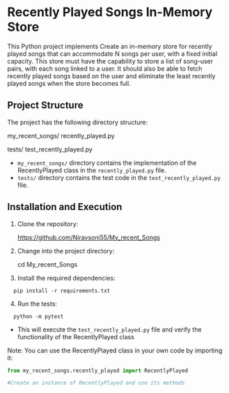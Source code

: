 # Recently Played Songs In-Memory Store

This Python project implements Create an in-memory store for recently played songs that can accommodate N songs per user, with a fixed initial capacity. This store must have the capability to store a list of song-user pairs, with each song linked to a user. It should also be able to fetch recently played songs based on the user and eliminate the least recently played songs when the store becomes full.

## Project Structure

The project has the following directory structure:

my_recent_songs/
recently_played.py

tests/
test_recently_played.py


- `my_recent_songs/` directory contains the implementation of the RecentlyPlayed class in the `recently_played.py` file.
- `tests/` directory contains the test code in the `test_recently_played.py` file.

## Installation and Execution

1. Clone the repository: 

    https://github.com/Niravsoni55/My_recent_Songs

2. Change into the project directory: 

    cd My_recent_Songs

3. Install the required dependencies:
  ```
    pip install -r requirements.txt
  ```

4. Run the tests:
  ```
    python -m pytest
  ```
  - This will execute the `test_recently_played.py` file and verify the functionality of the RecentlyPlayed class


Note: You can use the RecentlyPlayed class in your own code by importing it:

```python
from my_recent_songs.recently_played import RecentlyPlayed

#Create an instance of RecentlyPlayed and use its methods
```
 


